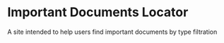 # Important Documents Locator
A site intended to help users find important documents by type filtration
